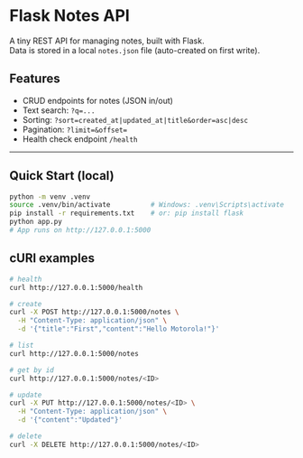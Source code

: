 # Flask Notes API

A tiny REST API for managing notes, built with Flask.  
Data is stored in a local `notes.json` file (auto-created on first write).

## Features
- CRUD endpoints for notes (JSON in/out)
- Text search: `?q=...`
- Sorting: `?sort=created_at|updated_at|title&order=asc|desc`
- Pagination: `?limit=&offset=`
- Health check endpoint `/health`

---

## Quick Start (local)

```bash
python -m venv .venv
source .venv/bin/activate          # Windows: .venv\Scripts\activate
pip install -r requirements.txt    # or: pip install flask
python app.py
# App runs on http://127.0.0.1:5000
```


## cURl examples

```bash
# health
curl http://127.0.0.1:5000/health

# create
curl -X POST http://127.0.0.1:5000/notes \
  -H "Content-Type: application/json" \
  -d '{"title":"First","content":"Hello Motorola!"}'

# list
curl http://127.0.0.1:5000/notes

# get by id
curl http://127.0.0.1:5000/notes/<ID>

# update
curl -X PUT http://127.0.0.1:5000/notes/<ID> \
  -H "Content-Type: application/json" \
  -d '{"content":"Updated"}'

# delete
curl -X DELETE http://127.0.0.1:5000/notes/<ID>
